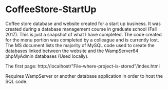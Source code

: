 # CoffeeStore-StartUp
Coffee store database and website created for a start up business. It was created during a database management course in graduate school (Fall 2017).
This is just a snapshot of what I have completed. The code created for the menu portion was completed by a colleague and is currently lost. 
The MS document lists the majority of MySQL code used to create the databases linked between the website and the WampServer64 phpMyAdmin databases (Used locally).

The first page:
http://localhost/"File-where-project-is-stored"/index.html

Requires WampServer or another database application in order to host the SQL code.
